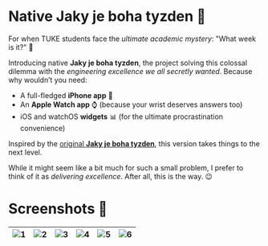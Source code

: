 # Native Jaky je boha tyzden 📅  

For when TUKE students face the *ultimate academic mystery*: "What week is it?" 🤔  

Introducing native **Jaky je boha tyzden**, the project solving this colossal dilemma with the *engineering excellence we all secretly wanted*. Because why wouldn’t you need:  
- A full-fledged **iPhone app** 📱  
- An **Apple Watch app** ⌚ (because your wrist deserves answers too)  
- iOS and watchOS **widgets** 📊 (for the ultimate procrastination convenience)  

Inspired by the [original **Jaky je boha tyzden**](https://github.com/lubomirdruga/jaky-je-boha-tyzden), this version takes things to the next level.  

While it might seem like a bit much for such a small problem, I prefer to think of it as *delivering excellence*. After all, this is the way. 😉  

# Screenshots 📸

![1](https://github.com/user-attachments/assets/89372243-2fb1-44a8-817f-a50f23b8c461)             |  ![2](https://github.com/user-attachments/assets/6f8de9a2-b8b7-4063-bfbd-08a3dc98ac02)             |  ![3](https://github.com/user-attachments/assets/00f65335-c9ce-44ef-9175-02edd91ae88f)             |  ![4](https://github.com/user-attachments/assets/b2d5c992-f2f1-413a-b2b5-5e943dde1412)             |  ![5](https://github.com/user-attachments/assets/8b87f897-7c31-4b98-8661-9f363f5c5621)             |  ![6](https://github.com/user-attachments/assets/41e7c5c0-5093-4d98-bd45-303ffc58443d)
:-------------------------:|:-------------------------:|:-------------------------:|:-------------------------:|:-------------------------:|:-------------------------:
